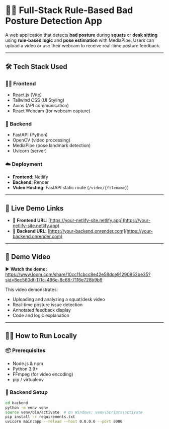# 🧍‍♂️ Full-Stack Rule-Based Bad Posture Detection App

A web application that detects **bad posture** during **squats** or **desk sitting** using **rule-based logic** and **pose estimation** with MediaPipe. Users can upload a video or use their webcam to receive real-time posture feedback.

---

## 🛠️ Tech Stack Used

### 👨‍💻 Frontend
- React.js (Vite)
- Tailwind CSS (UI Styling)
- Axios (API communication)
- React Webcam (for webcam capture)

### 🔧 Backend
- FastAPI (Python)
- OpenCV (video processing)
- MediaPipe (pose landmark detection)
- Uvicorn (server)

### ☁️ Deployment
- **Frontend**: Netlify  
- **Backend**: Render  
- **Video Hosting**: FastAPI static route (`/video/{filename}`)

---

## 🚀 Live Demo Links

- 🔗 **Frontend URL**: [https://your-netlify-site.netlify.app](https://your-netlify-site.netlify.app)
- 🔗 **Backend URL**: [https://your-backend.onrender.com](https://your-backend.onrender.com)

---

## 🎥 Demo Video

▶️ **Watch the demo:** https://www.loom.com/share/10cc11cbcc8e42e58dce91290852be35?sid=8ec560df-17fc-496e-8c66-7116e728b9b9

This video demonstrates:
- Uploading and analyzing a squat/desk video
- Real-time posture issue detection
- Annotated feedback display
- Code and logic explanation

---

## 🧑‍💻 How to Run Locally

### 📦 Prerequisites
- Node.js & npm
- Python 3.9+
- FFmpeg (for video encoding)
- pip / virtualenv

### 🔹 Backend Setup

```bash
cd backend
python -m venv venv
source venv/bin/activate  # On Windows: venv\Scripts\activate
pip install -r requirements.txt
uvicorn main:app --reload --host 0.0.0.0 --port 8000
